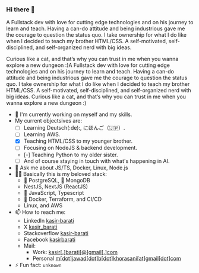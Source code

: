 ### Hi there 👋

A Fullstack dev with love for cutting edge technologies and on his journey to learn and teach. Having a can-do attitude and being industrious gave me the courage to question the status quo. I take ownership for what I do like when I decided to teach my brother HTML/CSS. A self-motivated, self-disciplined, and self-organized nerd with big ideas.

Curious like a cat, and that’s why you can trust in me when you wanna explore a new dungeon :)A Fullstack dev with love for cutting edge technologies and on his journey to learn and teach. Having a can-do attitude and being industrious gave me the courage to question the status quo. I take ownership for what I do like when I decided to teach my brother HTML/CSS. A self-motivated, self-disciplined, and self-organized nerd with big ideas. Curious like a cat, and that’s why you can trust in me when you wanna explore a new dungeon :)

- 🔭 I'm currently working on myself and my skills.
- My current objectsives are:
  - [ ] Learning Deutsch(:de):, にほんご（🇯🇵）.
  - [ ] Learning AWS.
  - [x] Teaching HTML/CSS to my younger brother.
  - [ ] Focusing on NodeJS & backend development.
  - [-] Teaching Python to my older sister.
  - [ ] And of course staying in touch with what's happening in AI.
- 💬 Ask me about JS/TS, Docker, Linux, Node.js
- 🧑‍💻 Basically this is my beloved stack:
  - :elephant: PostgreSQL, :seedling: MongoDB
  - NestJS, NextJS (ReactJS)
  - :snake: JavaScript, Typescript
  - 🐳 Docker, Terraform, and CI/CD
  - Linux, and AWS
- 📫 How to reach me:
  - LinkedIn [kasir-barati](https://www.linkedin.com/in/kasir-barati/)
  - X [kasir_barati](https://x.com/kasir_barati)
  - Stackoverflow [kasir-barati](https://stackoverflow.com/users/8784518/kasir-barati)
  - Facebook [kasirbarati](https://www.facebook.com/kasirbarati)
  - Mail:
    - Work: [kasir[.]barati[@]gmail[.]com](mailto:kasir.barati@gmail.com)
    - Personal [m[dot]jawad[dot]b[dot]khorasani[at]gmail[dot]com](mailto:m.jawad.b.khorasani@gmail.com)
- ⚡ Fun fact: `unknown`
